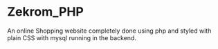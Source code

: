 # Zekrom_PHP
An online Shopping website completely done using php and styled with plain CSS with mysql running in the backend.
